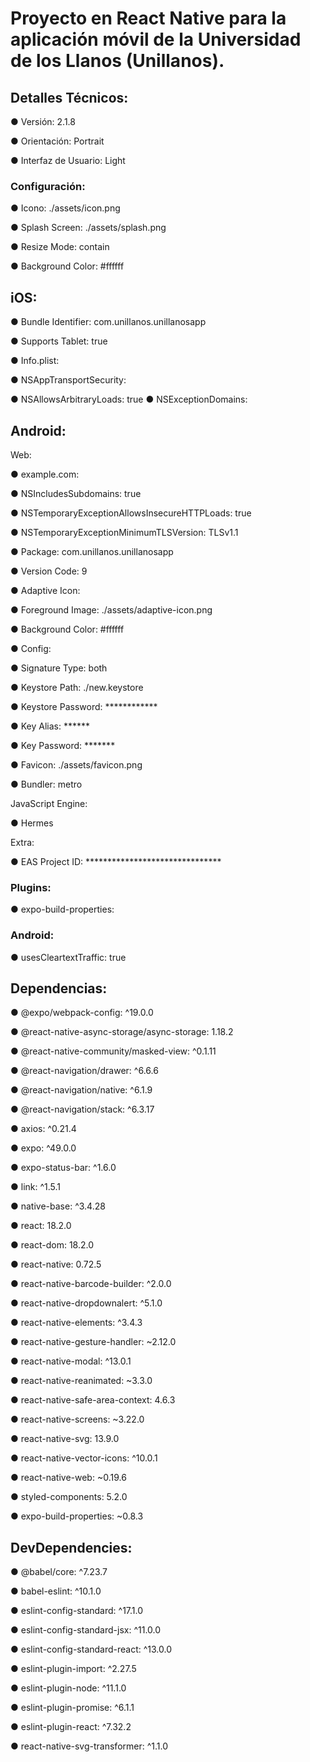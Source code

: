 # Proyecto en React Native para la aplicación móvil de la Universidad de los Llanos (Unillanos).


## Detalles Técnicos:


● Versión: 2.1.8


● Orientación: Portrait


● Interfaz de Usuario: Light


### Configuración:


● Icono: ./assets/icon.png


● Splash Screen: ./assets/splash.png


● Resize Mode: contain


● Background Color: #ffffff


## iOS:


● Bundle Identifier: com.unillanos.unillanosapp


● Supports Tablet: true


● Info.plist:


● NSAppTransportSecurity:


● NSAllowsArbitraryLoads: true ● NSExceptionDomains:


## Android:


Web:


● example.com:


● NSIncludesSubdomains: true


● NSTemporaryExceptionAllowsInsecureHTTPLoads: true


● NSTemporaryExceptionMinimumTLSVersion: TLSv1.1


● Package: com.unillanos.unillanosapp


● Version Code: 9


● Adaptive Icon:


● Foreground Image: ./assets/adaptive-icon.png


● Background Color: #ffffff


● Config:


● Signature Type: both


● Keystore Path: ./new.keystore


● Keystore Password: ************


● Key Alias: ******


● Key Password: *******


 ● Favicon: ./assets/favicon.png


● Bundler: metro


JavaScript Engine:


● Hermes


Extra:


● EAS Project ID: *******************************


### Plugins:


● expo-build-properties: 


### Android:


● usesCleartextTraffic: true


## Dependencias:


● @expo/webpack-config: ^19.0.0


● @react-native-async-storage/async-storage: 1.18.2


● @react-native-community/masked-view: ^0.1.11


● @react-navigation/drawer: ^6.6.6


● @react-navigation/native: ^6.1.9


● @react-navigation/stack: ^6.3.17


● axios: ^0.21.4


● expo: ^49.0.0


● expo-status-bar: ^1.6.0


● link: ^1.5.1


● native-base: ^3.4.28


● react: 18.2.0


● react-dom: 18.2.0


● react-native: 0.72.5


● react-native-barcode-builder: ^2.0.0


● react-native-dropdownalert: ^5.1.0


● react-native-elements: ^3.4.3


● react-native-gesture-handler: ~2.12.0


● react-native-modal: ^13.0.1


● react-native-reanimated: ~3.3.0


● react-native-safe-area-context: 4.6.3


● react-native-screens: ~3.22.0


● react-native-svg: 13.9.0


● react-native-vector-icons: ^10.0.1


● react-native-web: ~0.19.6


● styled-components: 5.2.0


● expo-build-properties: ~0.8.3


## DevDependencies:


● @babel/core: ^7.23.7

● babel-eslint: ^10.1.0


● eslint-config-standard: ^17.1.0


● eslint-config-standard-jsx: ^11.0.0


● eslint-config-standard-react: ^13.0.0


● eslint-plugin-import: ^2.27.5


● eslint-plugin-node: ^11.1.0


● eslint-plugin-promise: ^6.1.1


● eslint-plugin-react: ^7.32.2


● react-native-svg-transformer: ^1.1.0
